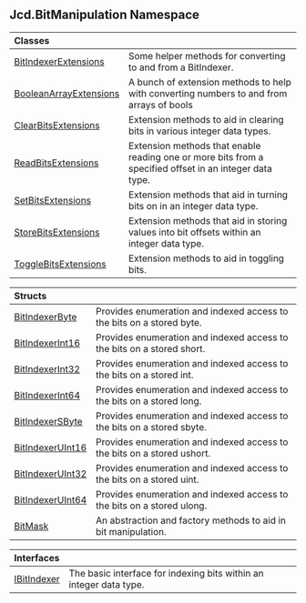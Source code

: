 ## Jcd.BitManipulation Namespace

| Classes | |
| :--- | :--- |
| [BitIndexerExtensions](Jcd_BitManipulation_BitIndexerExtensions.md 'Jcd.BitManipulation.BitIndexerExtensions') | Some helper methods for converting to and from a BitIndexer.<br/> |
| [BooleanArrayExtensions](Jcd_BitManipulation_BooleanArrayExtensions.md 'Jcd.BitManipulation.BooleanArrayExtensions') | A bunch of extension methods to help with converting numbers to and from arrays of bools<br/> |
| [ClearBitsExtensions](Jcd_BitManipulation_ClearBitsExtensions.md 'Jcd.BitManipulation.ClearBitsExtensions') | Extension methods to aid in clearing bits in various integer data types.<br/> |
| [ReadBitsExtensions](Jcd_BitManipulation_ReadBitsExtensions.md 'Jcd.BitManipulation.ReadBitsExtensions') | Extension methods that enable reading one or more bits from a specified offset in an integer data type. <br/> |
| [SetBitsExtensions](Jcd_BitManipulation_SetBitsExtensions.md 'Jcd.BitManipulation.SetBitsExtensions') | Extension methods that aid in turning bits on in an integer data type.<br/> |
| [StoreBitsExtensions](Jcd_BitManipulation_StoreBitsExtensions.md 'Jcd.BitManipulation.StoreBitsExtensions') | Extension methods that aid in storing values into bit offsets within an integer data type.<br/> |
| [ToggleBitsExtensions](Jcd_BitManipulation_ToggleBitsExtensions.md 'Jcd.BitManipulation.ToggleBitsExtensions') | Extension methods to aid in toggling bits. <br/> |

| Structs | |
| :--- | :--- |
| [BitIndexerByte](Jcd_BitManipulation_BitIndexerByte.md 'Jcd.BitManipulation.BitIndexerByte') | Provides enumeration and indexed access to the bits on a stored byte. <br/> |
| [BitIndexerInt16](Jcd_BitManipulation_BitIndexerInt16.md 'Jcd.BitManipulation.BitIndexerInt16') | Provides enumeration and indexed access to the bits on a stored short. <br/> |
| [BitIndexerInt32](Jcd_BitManipulation_BitIndexerInt32.md 'Jcd.BitManipulation.BitIndexerInt32') | Provides enumeration and indexed access to the bits on a stored int. <br/> |
| [BitIndexerInt64](Jcd_BitManipulation_BitIndexerInt64.md 'Jcd.BitManipulation.BitIndexerInt64') | Provides enumeration and indexed access to the bits on a stored long. <br/> |
| [BitIndexerSByte](Jcd_BitManipulation_BitIndexerSByte.md 'Jcd.BitManipulation.BitIndexerSByte') | Provides enumeration and indexed access to the bits on a stored sbyte. <br/> |
| [BitIndexerUInt16](Jcd_BitManipulation_BitIndexerUInt16.md 'Jcd.BitManipulation.BitIndexerUInt16') | Provides enumeration and indexed access to the bits on a stored ushort. <br/> |
| [BitIndexerUInt32](Jcd_BitManipulation_BitIndexerUInt32.md 'Jcd.BitManipulation.BitIndexerUInt32') | Provides enumeration and indexed access to the bits on a stored uint. <br/> |
| [BitIndexerUInt64](Jcd_BitManipulation_BitIndexerUInt64.md 'Jcd.BitManipulation.BitIndexerUInt64') | Provides enumeration and indexed access to the bits on a stored ulong. <br/> |
| [BitMask](Jcd_BitManipulation_BitMask.md 'Jcd.BitManipulation.BitMask') | An abstraction and factory methods to aid in bit manipulation.<br/> |

| Interfaces | |
| :--- | :--- |
| [IBitIndexer](Jcd_BitManipulation_IBitIndexer.md 'Jcd.BitManipulation.IBitIndexer') | The basic interface for indexing bits within an integer data type.<br/> |
